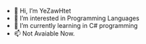 - 👋 Hi, I’m YeZawHtet
- 👀 I’m interested in Programming Languages
- 🌱 I’m currently learning in C# programming
- 📫 Not Avaiable Now.

<!---
YeZawHtet/YeZawHtet is a ✨ special ✨ repository because its `README.md` (this file) appears on your GitHub profile.
You can click the Preview link to take a look at your changes.
--->
